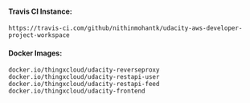 

#### Travis CI Instance: 
```http request
https://travis-ci.com/github/nithinmohantk/udacity-aws-developer-project-workspace
```

#### Docker Images:
```http request
docker.io/thingxcloud/udacity-reverseproxy
docker.io/thingxcloud/udacity-restapi-user
docker.io/thingxcloud/udacity-restapi-feed
docker.io/thingxcloud/udacity-frontend
```
